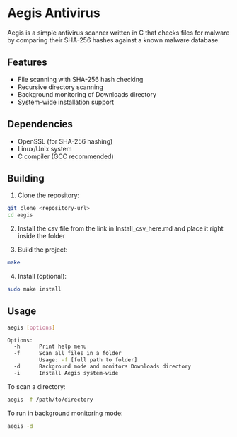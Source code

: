 # Aegis Antivirus

Aegis is a simple antivirus scanner written in C that checks files for malware by comparing their SHA-256 hashes against a known malware database.

## Features

- File scanning with SHA-256 hash checking
- Recursive directory scanning
- Background monitoring of Downloads directory
- System-wide installation support

## Dependencies

- OpenSSL (for SHA-256 hashing)
- Linux/Unix system
- C compiler (GCC recommended)

## Building

1. Clone the repository:
```bash
git clone <repository-url>
cd aegis
```

2. Install the csv file from the link in Install_csv_here.md and place it right inside the folder

3. Build the project:
```bash
make
```

4. Install (optional):
```bash
sudo make install
```


## Usage

```bash
aegis [options]

Options:
  -h      Print help menu
  -f      Scan all files in a folder
          Usage: -f [full path to folder]
  -d      Background mode and monitors Downloads directory
  -i      Install Aegis system-wide
```


To scan a directory:
```bash
aegis -f /path/to/directory
```

To run in background monitoring mode:
```bash
aegis -d
```
